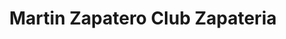 ---
title: "Martin Zapatero Club Zapateria"
url: /ayacucho/martin-zapatero-club-zapateria/
shop: Schuhe
---